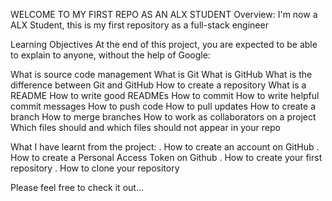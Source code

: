WELCOME TO MY FIRST REPO AS AN ALX STUDENT
Overview:
I'm now a ALX Student, this is my first repository as a full-stack engineer

Learning Objectives
At the end of this project, you are expected to be able to explain to anyone, without the help of Google:

What is source code management
What is Git
What is GitHub
What is the difference between Git and GitHub
How to create a repository
What is a README
How to write good READMEs
How to commit
How to write helpful commit messages
How to push code
How to pull updates
How to create a branch
How to merge branches
How to work as collaborators on a project
Which files should and which files should not appear in your repo

What I have learnt from the project:
. How to create an account on GitHub
. How to create a Personal Access Token on Github
. How to create your first repository
. How to clone your repository

Please feel free to check it out...
